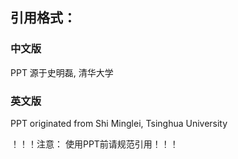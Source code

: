 ## 引用格式：
### 中文版
PPT 源于史明磊, 清华大学 
### 英文版
PPT originated from Shi Minglei, Tsinghua University


！！！注意： 使用PPT前请规范引用！！！
